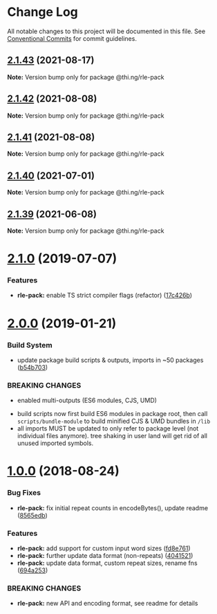 # Change Log

All notable changes to this project will be documented in this file.
See [Conventional Commits](https://conventionalcommits.org) for commit guidelines.

## [2.1.43](https://github.com/thi-ng/umbrella/compare/@thi.ng/rle-pack@2.1.42...@thi.ng/rle-pack@2.1.43) (2021-08-17)

**Note:** Version bump only for package @thi.ng/rle-pack





## [2.1.42](https://github.com/thi-ng/umbrella/compare/@thi.ng/rle-pack@2.1.41...@thi.ng/rle-pack@2.1.42) (2021-08-08)

**Note:** Version bump only for package @thi.ng/rle-pack





## [2.1.41](https://github.com/thi-ng/umbrella/compare/@thi.ng/rle-pack@2.1.40...@thi.ng/rle-pack@2.1.41) (2021-08-08)

**Note:** Version bump only for package @thi.ng/rle-pack





## [2.1.40](https://github.com/thi-ng/umbrella/compare/@thi.ng/rle-pack@2.1.39...@thi.ng/rle-pack@2.1.40) (2021-07-01)

**Note:** Version bump only for package @thi.ng/rle-pack





## [2.1.39](https://github.com/thi-ng/umbrella/compare/@thi.ng/rle-pack@2.1.38...@thi.ng/rle-pack@2.1.39) (2021-06-08)

**Note:** Version bump only for package @thi.ng/rle-pack





# [2.1.0](https://github.com/thi-ng/umbrella/compare/@thi.ng/rle-pack@2.0.6...@thi.ng/rle-pack@2.1.0) (2019-07-07)

### Features

* **rle-pack:** enable TS strict compiler flags (refactor) ([17c426b](https://github.com/thi-ng/umbrella/commit/17c426b))

# [2.0.0](https://github.com/thi-ng/umbrella/compare/@thi.ng/rle-pack@1.0.8...@thi.ng/rle-pack@2.0.0) (2019-01-21)

### Build System

* update package build scripts & outputs, imports in ~50 packages ([b54b703](https://github.com/thi-ng/umbrella/commit/b54b703))

### BREAKING CHANGES

* enabled multi-outputs (ES6 modules, CJS, UMD)

- build scripts now first build ES6 modules in package root, then call
  `scripts/bundle-module` to build minified CJS & UMD bundles in `/lib`
- all imports MUST be updated to only refer to package level
  (not individual files anymore). tree shaking in user land will get rid of
  all unused imported symbols.

<a name="1.0.0"></a>
# [1.0.0](https://github.com/thi-ng/umbrella/compare/@thi.ng/rle-pack@0.2.24...@thi.ng/rle-pack@1.0.0) (2018-08-24)

### Bug Fixes

* **rle-pack:** fix initial repeat counts in encodeBytes(), update readme ([8565edb](https://github.com/thi-ng/umbrella/commit/8565edb))

### Features

* **rle-pack:** add support for custom input word sizes ([fd8e761](https://github.com/thi-ng/umbrella/commit/fd8e761))
* **rle-pack:** further update data format (non-repeats) ([4041521](https://github.com/thi-ng/umbrella/commit/4041521))
* **rle-pack:** update data format, custom repeat sizes, rename fns ([694a253](https://github.com/thi-ng/umbrella/commit/694a253))

### BREAKING CHANGES

* **rle-pack:** new API and encoding format, see readme
for details
